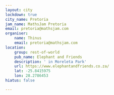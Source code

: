 ```yaml
---
layout: city
lockdown: true
city_name: Pretoria
jam_name: MathsJam Pretoria
email: pretoria@mathsjam.com
organiser:
    name: Thinus
    email: pretoria@mathsjam.com
location:
    group: rest-of-world
    pub_name: Elephant and Friends
    description: ' in Moreleta Park'
    url: https://www.elephantandfriends.co.za/
    lat: -25.8415975
    lon: 28.2786453
hiatus: false

---
```


